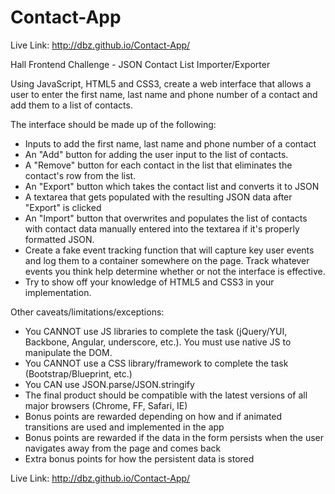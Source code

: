 # Contact-App

Live Link: http://dbz.github.io/Contact-App/

Hall Frontend Challenge - JSON Contact List Importer/Exporter

Using JavaScript, HTML5 and CSS3, create a web interface that allows a
user to enter the first name, last name and phone number of a contact
and add them to a list of contacts.

The interface should be made up of the following:
* Inputs to add the first name, last name and phone number of a contact
* An "Add" button for adding the user input to the list of contacts.
* A "Remove" button for each contact in the list that eliminates the
contact's row from the list.
* An "Export" button which takes the contact list and converts it to JSON
* A textarea that gets populated with the resulting JSON data after
"Export" is clicked
* An "Import" button that overwrites and populates the list of
contacts with contact data manually entered into the textarea if it's
properly formatted JSON.
* Create a fake event tracking function that will capture key user
events and log them to a container somewhere on the page.  Track
whatever events you think help determine whether or not the interface
is effective.
* Try to show off your knowledge of HTML5 and CSS3 in your implementation.

Other caveats/limitations/exceptions:
* You CANNOT use JS libraries to complete the task (jQuery/YUI,
Backbone, Angular, underscore, etc.).  You must use native JS to
manipulate the DOM.
* You CANNOT use a CSS library/framework to complete the task
(Bootstrap/Blueprint, etc.)
* You CAN use JSON.parse/JSON.stringify
* The final product should be compatible with the latest versions of
all major browsers (Chrome, FF, Safari, IE)
* Bonus points are rewarded depending on how and if animated
transitions are used and implemented in the app
* Bonus points are rewarded if the data in the form persists when the
user navigates away from the page and comes back
* Extra bonus points for how the persistent data is stored


Live Link: http://dbz.github.io/Contact-App/